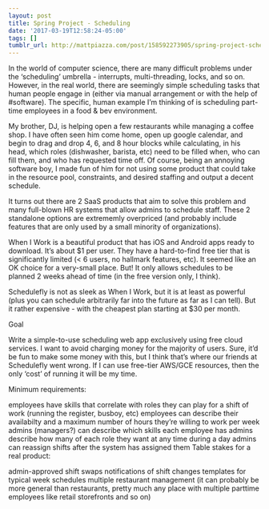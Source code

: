 ```yaml
---
layout: post
title: Spring Project - Scheduling
date: '2017-03-19T12:58:24-05:00'
tags: []
tumblr_url: http://mattpiazza.com/post/158592273905/spring-project-scheduling
---
```

In the world of computer science, there are many difficult problems under the ‘scheduling’ umbrella - interrupts, multi-threading, locks, and so on. However, in the real world, there are seemingly simple scheduling tasks that human people engage in (either via manual arrangement or with the help of #software). The specific, human example I’m thinking of is scheduling part-time employees in a food & bev environment.

My brother, DJ, is helping open a few restaurants while managing a coffee shop. I have often seen him come home, open up google calendar, and begin to drag and drop 4, 6, and 8 hour blocks while calculating, in his head, which roles (dishwasher, barista, etc) need to be filled when, who can fill them, and who has requested time off. Of course, being an annoying software boy, I made fun of him for not using some product that could take in the resource pool, constraints, and desired staffing and output a decent schedule.

It turns out there are 2 SaaS products that aim to solve this problem and many full-blown HR systems that allow admins to schedule staff. These 2 standalone options are extrememly overpriced (and probably include features that are only used by a small minority of organizations).

When I Work is a beautiful product that has iOS and Android apps ready to download. It’s about $1 per user. They have a hard-to-find free tier that is significantly limited (< 6 users, no hallmark features, etc). It seemed like an OK choice for a very-small place. But! It only allows schedules to be planned 2 weeks ahead of time (in the free version only, I think).

Schedulefly is not as sleek as When I Work, but it is at least as powerful (plus you can schedule arbitrarily far into the future as far as I can tell). But it rather expensive - with the cheapest plan starting at $30 per month.

Goal

Write a simple-to-use scheduling web app exclusively using free cloud services. I want to avoid charging money for the majority of users. Sure, it’d be fun to make some money with this, but I think that’s where our friends at Schedulefly went wrong. If I can use free-tier AWS/GCE resources, then the only ‘cost’ of running it will be my time.

Minimum requirements:

employees have skills that correlate with roles they can play for a shift of work (running the register, busboy, etc)
employees can describe their availabilty and a maximum number of hours they’re willing to work per week
admins (managers?) can describe which skills each employee has
admins describe how many of each role they want at any time during a day
admins can reassign shifts after the system has assigned them
Table stakes for a real product:

admin-approved shift swaps
notifications of shift changes
templates for typical week schedules
multiple restaurant management (it can probably be more general than restaurants, pretty much any place with multiple parttime employees like retail storefronts and so on)
